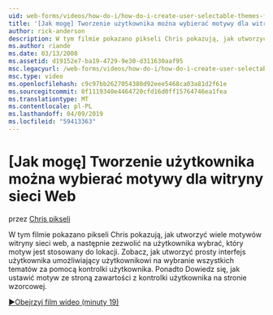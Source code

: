 ```yaml
---
uid: web-forms/videos/how-do-i/how-do-i-create-user-selectable-themes-for-a-web-site
title: '[Jak mogę] Tworzenie użytkownika można wybierać motywy dla witryny sieci Web | Dokumentacja firmy Microsoft'
author: rick-anderson
description: W tym filmie pokazano pikseli Chris pokazują, jak utworzyć wiele motywów witryny sieci web, a następnie zezwolić na użytkownika wybrać, który motyw jest stosowany do lokacji. Zobacz jak...
ms.author: riande
ms.date: 03/13/2008
ms.assetid: d19152e7-ba19-4729-9e30-d311630aaf95
msc.legacyurl: /web-forms/videos/how-do-i/how-do-i-create-user-selectable-themes-for-a-web-site
msc.type: video
ms.openlocfilehash: c9c97bb2627054380d92eee5468ca03a81d2f61e
ms.sourcegitcommit: 0f1119340e4464720cfd16d0ff15764746ea1fea
ms.translationtype: MT
ms.contentlocale: pl-PL
ms.lasthandoff: 04/09/2019
ms.locfileid: "59413363"
---
```

# <a name="how-do-i-create-user-selectable-themes-for-a-web-site"></a>[Jak mogę] Tworzenie użytkownika można wybierać motywy dla witryny sieci Web

przez [Chris pikseli](https://twitter.com/chrispels)

W tym filmie pokazano pikseli Chris pokazują, jak utworzyć wiele motywów witryny sieci web, a następnie zezwolić na użytkownika wybrać, który motyw jest stosowany do lokacji. Zobacz, jak utworzyć prosty interfejs użytkownika umożliwiający użytkownikowi na wybranie wszystkich tematów za pomocą kontrolki użytkownika. Ponadto Dowiedz się, jak ustawić motyw ze stroną zawartości z kontrolki użytkownika na stronie wzorcowej.

[&#9654;Obejrzyj film wideo (minuty 19)](https://channel9.msdn.com/Blogs/ASP-NET-Site-Videos/how-do-i-create-user-selectable-themes-for-a-web-site)
